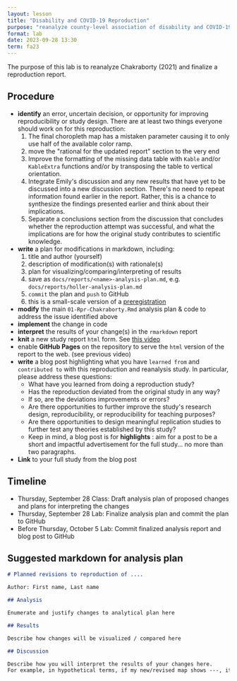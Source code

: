 ```yaml
---
layout: lesson
title: "Disability and COVID-19 Reproduction"
purpose: "reanalyze county-level association of disability and COVID-19"
format: lab
date: 2023-09-28 13:30
term: fa23
---
```


The purpose of this lab is to reanalyze Chakraborty (2021) and finalize a reproduction report.

## Procedure

- **identify** an error, uncertain decision, or opportunity for improving reproducibility or study design. There are at least two things everyone should work on for this reproduction:
  1. The final choropleth map has a mistaken parameter causing it to only use half of the available color ramp.
  2. move the "rational for the updated report" section to the very end
  3. Improve the formatting of the missing data table with `Kable` and/or `KableExtra` functions and/or by transposing the table to vertical orientation.
  3. Integrate Emily's discussion and any new results that have yet to be discussed into a new discussion section. There's no need to repeat information found earlier in the report. Rather, this is a chance to synthesize the findings presented earlier and think about their implications.
  4. Separate a conclusions section from the discussion that concludes whether the reproduction attempt was successful, and what the implications are for how the original study contributes to scientific knowledge.
- **write** a plan for modifications in markdown, including:
  1. title and author (yourself)
  2. description of modification(s) with rationale(s)
  3. plan for visualizing/comparing/interpreting of results
  4. save as `docs/reports/<name>-analysis-plan.md`, e.g. `docs/reports/holler-analysis-plan.md`
  5. `commit` the plan and `push` to GitHub
  6. this is a small-scale version of a [preregistration](https://www.cos.io/initiatives/prereg)
- **modify** the main `01-Rpr-Chakraborty.Rmd` analysis plan & code to address the issue identified above
- **implement** the change in code
- **interpret** the results of your change(s) in the `rmarkdown` report
- **knit** a new study report `html` form. See [this video](https://midd.hosted.panopto.com/Panopto/Pages/Viewer.aspx?id=9cc5514a-2c8a-42b9-a974-b08b01190226)
- enable **GitHub Pages** on the repository to serve the `html` version of the report to the web. (see previous video)
- **write** a blog post highlighting what you have `learned from` and `contributed to` with this reproduction and reanalysis study. In particular, please address these questions:
  - What have you learned from doing a reproduction study?
  - Has the reproduction deviated from the original study in any way?
  - If so, are the deviations improvements or errors?
  - Are there opportunities to further improve the study's research design, reproducibility, or reproducibility for teaching purposes?
  - Are there opportunities to design meaningful replication studies to further test any theories established by this study?
  - Keep in mind, a blog post is for **highlights** : aim for a post to be a short and impactful advertisement for the full study... no more than two paragraphs.
- **Link** to your full study from the blog post   

## Timeline

- Thursday, September 28 Class: Draft analysis plan of proposed changes and plans for interpreting the changes
- Thursday, September 28 Lab: Finalize analysis plan and commit the plan to GitHub
- Before Thursday, October 5 Lab: Commit finalized analysis report and blog post to GitHub

## Suggested markdown for analysis plan

```markdown
# Planned revisions to reproduction of ....

Author: First name, Last name

## Analysis

Enumerate and justify changes to analytical plan here

## Results

Describe how changes will be visualized / compared here

## Discussion

Describe how you will interpret the results of your changes here.
For example, in hypothetical terms, if my new/revised map shows ---, it will mean that ---.
```
